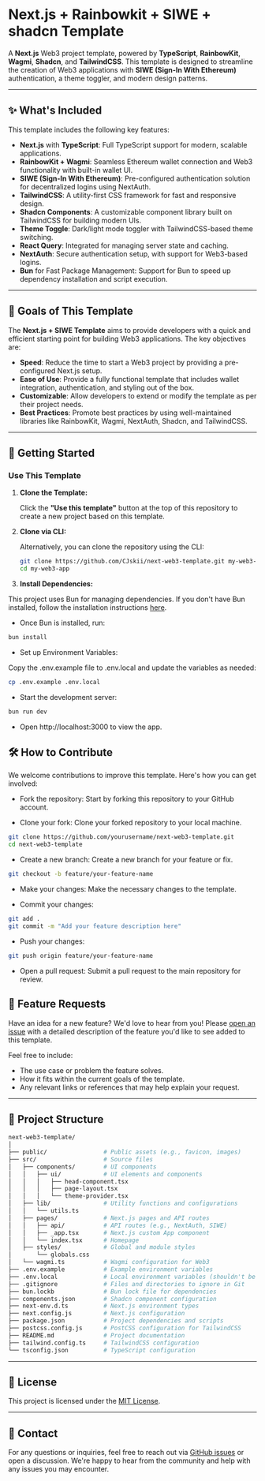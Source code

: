 # **Next.js + Rainbowkit + SIWE + shadcn Template**

A **Next.js** Web3 project template, powered by **TypeScript**, **RainbowKit**, **Wagmi**, **Shadcn**, and **TailwindCSS**. This template is designed to streamline the creation of Web3 applications with **SIWE (Sign-In With Ethereum)** authentication, a theme toggler, and modern design patterns.

---

## ✨ **What's Included**

This template includes the following key features:

- **Next.js** with **TypeScript**: Full TypeScript support for modern, scalable applications.
- **RainbowKit + Wagmi**: Seamless Ethereum wallet connection and Web3 functionality with built-in wallet UI.
- **SIWE (Sign-In With Ethereum)**: Pre-configured authentication solution for decentralized logins using NextAuth.
- **TailwindCSS**: A utility-first CSS framework for fast and responsive design.
- **Shadcn Components**: A customizable component library built on TailwindCSS for building modern UIs.
- **Theme Toggle**: Dark/light mode toggler with TailwindCSS-based theme switching.
- **React Query**: Integrated for managing server state and caching.
- **NextAuth**: Secure authentication setup, with support for Web3-based logins.
- **Bun** for Fast Package Management: Support for Bun to speed up dependency installation and script execution.

---

## 🎯 **Goals of This Template**

The **Next.js + SIWE Template** aims to provide developers with a quick and efficient starting point for building Web3 applications. The key objectives are:

- **Speed**: Reduce the time to start a Web3 project by providing a pre-configured Next.js setup.
- **Ease of Use**: Provide a fully functional template that includes wallet integration, authentication, and styling out of the box.
- **Customizable**: Allow developers to extend or modify the template as per their project needs.
- **Best Practices**: Promote best practices by using well-maintained libraries like RainbowKit, Wagmi, NextAuth, Shadcn, and TailwindCSS.

---

## 🚀 **Getting Started**

### **Use This Template**

1. **Clone the Template:**

   Click the **"Use this template"** button at the top of this repository to create a new project based on this template.

2. **Clone via CLI:**

   Alternatively, you can clone the repository using the CLI:

   ```bash
   git clone https://github.com/CJskii/next-web3-template.git my-web3-app
   cd my-web3-app

   ```

3. **Install Dependencies:**

This project uses Bun for managing dependencies. If you don't have Bun installed, follow the installation instructions [here](https://bun.sh/docs/installation).

- Once Bun is installed, run:

```bash
bun install
```

- Set up Environment Variables:

Copy the .env.example file to .env.local and update the variables as needed:

```bash
cp .env.example .env.local
```

- Start the development server:

```bash
bun run dev
```

- Open http://localhost:3000 to view the app.

## 🛠️ How to Contribute

We welcome contributions to improve this template. Here's how you can get involved:

- Fork the repository: Start by forking this repository to your GitHub account.

- Clone your fork: Clone your forked repository to your local machine.

```bash
git clone https://github.com/yourusername/next-web3-template.git
cd next-web3-template
```

- Create a new branch: Create a new branch for your feature or fix.

```bash
git checkout -b feature/your-feature-name
```

- Make your changes: Make the necessary changes to the template.

- Commit your changes:

```bash
git add .
git commit -m "Add your feature description here"
```

- Push your changes:

```bash
git push origin feature/your-feature-name
```

- Open a pull request: Submit a pull request to the main repository for review.

## 🎯 **Feature Requests**

Have an idea for a new feature? We'd love to hear from you! Please [open an issue](https://github.com/yourusername/next-web3-template/issues) with a detailed description of the feature you'd like to see added to this template.

Feel free to include:

- The use case or problem the feature solves.
- How it fits within the current goals of the template.
- Any relevant links or references that may help explain your request.

---

## 🔧 **Project Structure**

```bash
next-web3-template/
│
├── public/                # Public assets (e.g., favicon, images)
├── src/                   # Source files
│   ├── components/        # UI components
│   │   ├── ui/            # UI elements and components
│   │   │   ├── head-component.tsx
│   │   │   ├── page-layout.tsx
│   │   │   └── theme-provider.tsx
│   ├── lib/               # Utility functions and configurations
│   │   └── utils.ts
│   ├── pages/             # Next.js pages and API routes
│   │   ├── api/           # API routes (e.g., NextAuth, SIWE)
│   │   ├── _app.tsx       # Next.js custom App component
│   │   └── index.tsx      # Homepage
│   ├── styles/            # Global and module styles
│       └── globals.css
│   └── wagmi.ts           # Wagmi configuration for Web3
├── .env.example           # Example environment variables
├── .env.local             # Local environment variables (shouldn't be committed)
├── .gitignore             # Files and directories to ignore in Git
├── bun.lockb              # Bun lock file for dependencies
├── components.json        # Shadcn component configuration
├── next-env.d.ts          # Next.js environment types
├── next.config.js         # Next.js configuration
├── package.json           # Project dependencies and scripts
├── postcss.config.js      # PostCSS configuration for TailwindCSS
├── README.md              # Project documentation
├── tailwind.config.ts     # TailwindCSS configuration
└── tsconfig.json          # TypeScript configuration
```

---

## 📃 **License**

This project is licensed under the [MIT License](LICENSE).

---

## 📢 **Contact**

For any questions or inquiries, feel free to reach out via [GitHub issues](https://github.com/yourusername/next-web3-template/issues) or open a discussion. We're happy to hear from the community and help with any issues you may encounter.
